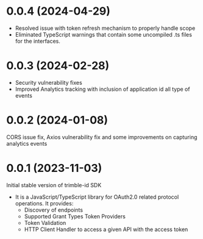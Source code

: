 # 0.0.4 (2024-04-29)

* Resolved issue with token refresh mechanism to properly handle scope
* Eliminated TypeScript warnings that contain some uncompiled .ts files for the interfaces.

# 0.0.3 (2024-02-28)

* Security vulnerability fixes
* Improved Analytics tracking with inclusion of application id all type of events

# 0.0.2 (2024-01-08)

CORS issue fix, Axios vulnerability fix and some improvements on capturing analytics events

# 0.0.1 (2023-11-03)

Initial stable version of trimble-id SDK

- It is a JavaScript/TypeScript library for OAuth2.0 related protocol operations. It provides:
    - Discovery of endpoints
    - Supported Grant Types Token Providers
    - Token Validation
    - HTTP Client Handler to access a given API with the access token

